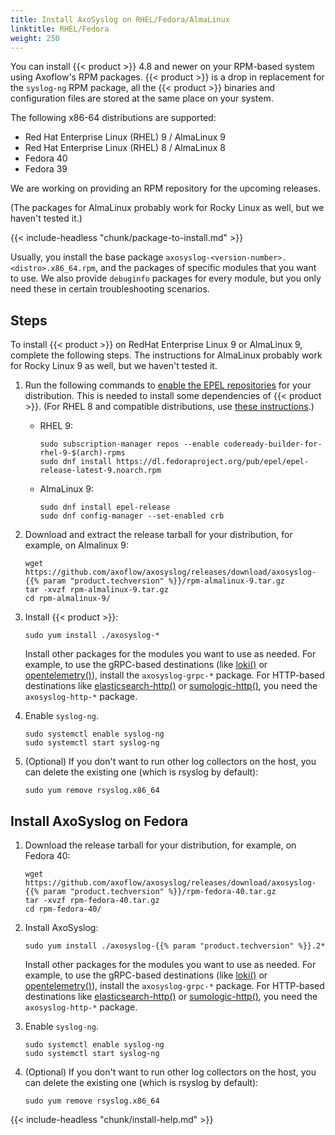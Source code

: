 ```yaml
---
title: Install AxoSyslog on RHEL/Fedora/AlmaLinux
linktitle: RHEL/Fedora
weight: 250
---
```


You can install {{< product >}} 4.8 and newer on your RPM-based system using Axoflow's RPM packages. {{< product >}} is a drop in replacement for the `syslog-ng` RPM package, all the {{< product >}} binaries and configuration files are stored at the same place on your system.

The following x86-64 distributions are supported:

- Red Hat Enterprise Linux (RHEL) 9 / AlmaLinux 9
- Red Hat Enterprise Linux (RHEL) 8 / AlmaLinux 8
- Fedora 40
- Fedora 39

We are working on providing an RPM repository for the upcoming releases.

(The packages for AlmaLinux probably work for Rocky Linux as well, but we haven't tested it.)

{{< include-headless "chunk/package-to-install.md" >}}

Usually, you install the base package `axosyslog-<version-number>.<distro>.x86_64.rpm`, and the packages of specific modules that you want to use. We also provide `debuginfo` packages for every module, but you only need these in certain troubleshooting scenarios.

## Steps

To install {{< product >}} on RedHat Enterprise Linux 9 or AlmaLinux 9, complete the following steps. The instructions for AlmaLinux probably work for Rocky Linux 9 as well, but we haven't tested it.

1. Run the following commands to [enable the EPEL repositories](https://docs.fedoraproject.org/en-US/epel/#_el9) for your distribution. This is needed to install some dependencies of {{< product >}}. (For RHEL 8 and compatible distributions, use [these instructions](https://docs.fedoraproject.org/en-US/epel/#_el8).)

    - RHEL 9:

        ```shell
        sudo subscription-manager repos --enable codeready-builder-for-rhel-9-$(arch)-rpms
        sudo dnf install https://dl.fedoraproject.org/pub/epel/epel-release-latest-9.noarch.rpm
        ```

    - AlmaLinux 9:

        ```shell
        sudo dnf install epel-release
        sudo dnf config-manager --set-enabled crb
        ```

1. Download and extract the release tarball for your distribution, for example, on Almalinux 9:

    ```shell
    wget https://github.com/axoflow/axosyslog/releases/download/axosyslog-{{% param "product.techversion" %}}/rpm-almalinux-9.tar.gz
    tar -xvzf rpm-almalinux-9.tar.gz
    cd rpm-almalinux-9/
    ```

1. Install {{< product >}}:

    ```shell
    sudo yum install ./axosyslog-*
    ```

    Install other packages for the modules you want to use as needed. For example, to use the gRPC-based destinations (like [loki()](https://axoflow.com/docs/axosyslog-core/chapter-destinations/destination-loki/) or [opentelemetry()](https://axoflow.com/docs/axosyslog-core/chapter-destinations/opentelemetry/)), install the `axosyslog-grpc-*` package. For HTTP-based destinations like [elasticsearch-http()](https://axoflow.com/docs/axosyslog-core/chapter-destinations/configuring-destinations-elasticsearch-http/) or [sumologic-http()](https://axoflow.com/docs/axosyslog-core/chapter-destinations/destination-sumologic-intro/), you need the `axosyslog-http-*` package.

1. Enable `syslog-ng`.

    ```shell
    sudo systemctl enable syslog-ng
    sudo systemctl start syslog-ng
    ```

1. (Optional) If you don't want to run other log collectors on the host, you can delete the existing one (which is rsyslog by default):

    ```shell
    sudo yum remove rsyslog.x86_64
    ```

## Install AxoSyslog on Fedora

1. Download the release tarball for your distribution, for example, on Fedora 40:

    ```shell
    wget https://github.com/axoflow/axosyslog/releases/download/axosyslog-{{% param "product.techversion" %}}/rpm-fedora-40.tar.gz
    tar -xvzf rpm-fedora-40.tar.gz
    cd rpm-fedora-40/
    ```

1. Install AxoSyslog:

    ```shell
    sudo yum install ./axosyslog-{{% param "product.techversion" %}}.2*
    ```

    Install other packages for the modules you want to use as needed. For example, to use the gRPC-based destinations (like [loki()](https://axoflow.com/docs/axosyslog-core/chapter-destinations/destination-loki/) or [opentelemetry()](https://axoflow.com/docs/axosyslog-core/chapter-destinations/opentelemetry/)), install the `axosyslog-grpc-*` package. For HTTP-based destinations like [elasticsearch-http()](https://axoflow.com/docs/axosyslog-core/chapter-destinations/configuring-destinations-elasticsearch-http/) or [sumologic-http()](https://axoflow.com/docs/axosyslog-core/chapter-destinations/destination-sumologic-intro/), you need the `axosyslog-http-*` package.

1. Enable `syslog-ng`.

    ```shell
    sudo systemctl enable syslog-ng
    sudo systemctl start syslog-ng
    ```

1. (Optional) If you don't want to run other log collectors on the host, you can delete the existing one (which is rsyslog by default):

    ```shell
    sudo yum remove rsyslog.x86_64
    ```

{{< include-headless "chunk/install-help.md" >}}
